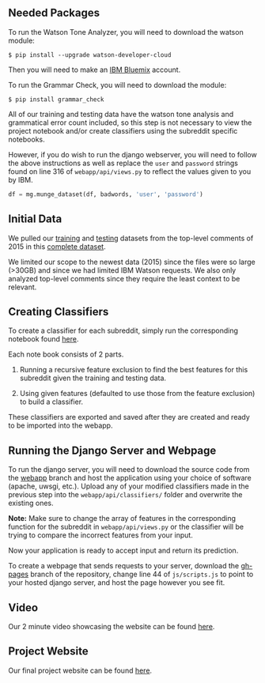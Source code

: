 
## Needed Packages

To run the Watson Tone Analyzer, you will need to download the watson module:

```
$ pip install --upgrade watson-developer-cloud
```

Then you will need to make an [IBM Bluemix](https://console.ng.bluemix.net/) account.

To run the Grammar Check, you will need to download the module:

```
$ pip install grammar_check
```

All of our training and testing data have the watson tone analysis and grammatical error count included, so this step is not necessary to view the project notebook and/or create classifiers using the subreddit specific notebooks.

However, if you do wish to run the django webserver, you will need to follow the above instructions as well as replace the `user` and `password` strings found on line 316 of `webapp/api/views.py` to reflect the values given to you by IBM.

```python
df = mg.munge_dataset(df, badwords, 'user', 'password')
```

## Initial Data

We pulled our [training](https://github.com/jsmoorman/csce489_gold/tree/master/Subreddits/mytrain) and [testing](https://github.com/jsmoorman/csce489_gold/tree/master/Subreddits/mytest) datasets from the top-level comments of 2015 in this [complete dataset](https://archive.org/download/2015_reddit_comments_corpus).

We limited our scope to the newest data (2015) since the files were so large (>30GB) and since we had limited IBM Watson requests.  We also only analyzed top-level comments since they require the least context to be relevant.

## Creating Classifiers

To create a classifier for each subreddit, simply run the corresponding notebook found [here](https://github.com/jsmoorman/csce489_gold/tree/master/Subreddits).

Each note book consists of 2 parts.

1. Running a recursive feature exclusion to find the best features for this subreddit given the training and testing data.

2. Using given features (defaulted to use those from the feature exclusion) to build a classifier.

These classifiers are exported and saved after they are created and ready to be imported into the webapp.

## Running the Django Server and Webpage

To run the django server, you will need to download the source code from the [webapp](https://github.com/jsmoorman/csce489_gold/tree/webapp) branch and host the application using your choice of software (apache, uwsgi, etc.).  Upload any of your modified classifiers made in the previous step into the `webapp/api/classifiers/` folder and overwrite the existing ones.

__Note:__ Make sure to change the array of features in the corresponding function for the subreddit in `webapp/api/views.py` or the classifier will be trying to compare the incorrect features from your input.

Now your application is ready to accept input and return its prediction.

To create a webpage that sends requests to your server, download the [gh-pages](https://github.com/jsmoorman/csce489_gold/tree/gh-pages/) branch of the repository, change line 44 of `js/scripts.js` to point to your hosted django server, and host the page however you see fit.

## Video

Our 2 minute video showcasing the website can be found [here](https://youtu.be/8thl64JJR0Y).

## Project Website

Our final project website can be found [here](https://jsmoorman.github.io/csce489_gold/).